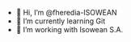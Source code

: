 - 👋 Hi, I’m @fheredia-ISOWEAN
- 🌱 I’m currently learning Git
- 🐽 I’m working with Isowean S.A.

<!---
fheredia-ISOWEAN/fheredia-ISOWEAN is a ✨ special ✨ repository because its `README.md` (this file) appears on your GitHub profile.
You can click the Preview link to take a look at your changes.
--->
